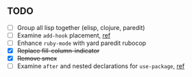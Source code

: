 ## TODO

- [ ] Group all lisp together (elisp, clojure, paredit)
- [ ] Examine `add-hook` placement,
  [ref](https://github.com/jwiegley/use-package/issues/228)
- [ ] Enhance `ruby-mode` with yard paredit rubocop
- [x] ~~Replace fill-column-indicator~~
- [x] ~~Remove smex~~
- [ ] Examine `after` and nested declarations for `use-package`, [ref](https://github.com/jwiegley/use-package/issues/453)
